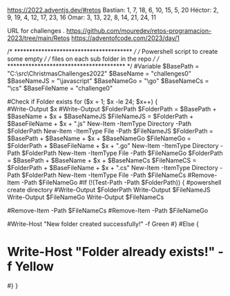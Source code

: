 https://2022.adventjs.dev/#retos
Bastian: 1, 7, 18, 6, 10, 15, 5, 20
Héctor: 2, 9, 19, 4, 12, 17, 23, 16
Omar: 3, 13, 22, 8, 14, 21, 24, 11

URL for challenges .
https://github.com/mouredev/retos-programacion-2023/tree/main/Retos
https://adventofcode.com/2023/day/1

/* *************************************** */
/* Powershell script to create some empty  */
/* files on each sub folder in the repo    */
/* *************************************** */
#Variable
$BasePath = "C:\src\ChristmasChallenges2022\"
$BaseName = "challenges0"
$BaseNameJS = "\javascript\"
$BaseNameGo = "\go\"
$BaseNameCs = "\cs\"
$BaseFileName = "challenge0"

#Check if Folder exists
for ($x = 1; $x -le 24; $x++) {   
  #Write-Output $x
  #Write-Output   $FolderPath
  $FolderPath = $BasePath + $BaseName + $x + $BaseNameJS
  $FileNameJS = $FolderPath + $BaseFileName + $x + ".js"
  New-Item -ItemType Directory -Path $FolderPath
  New-Item -ItemType File -Path $FileNameJS
  $FolderPath = $BasePath + $BaseName + $x + $BaseNameGo
  $FileNameGo = $FolderPath + $BaseFileName + $x + ".go"
  New-Item -ItemType Directory -Path $FolderPath
  New-Item -ItemType File -Path $FileNameGo
  $FolderPath = $BasePath + $BaseName + $x + $BaseNameCs
  $FileNameCS = $FolderPath + $BaseFileName + $x + ".cs"
  New-Item -ItemType Directory -Path $FolderPath
  New-Item -ItemType File -Path $FileNameCs
  #Remove-Item -Path $FileNameGo
  #If (!(Test-Path -Path $FolderPath)) {
  #powershell create directory
  #Write-Output   $FolderPath
  Write-Output  $FileNameJS
  Write-Output  $FileNameGo
  Write-Output  $FileNameCs
  
  #Remove-Item -Path $FileNameCs
  #Remove-Item -Path $FileNameGo
  
  #Write-Host "New folder created successfully!" -f Green
  #}
  #Else {
  #  Write-Host "Folder already exists!" -f Yellow
  #}
}  

